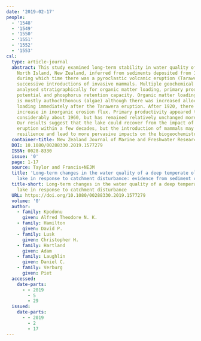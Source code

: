 ```yaml
---
date: '2019-02-17'
people:
  - '1548'
  - '1549'
  - '1550'
  - '1551'
  - '1552'
  - '1553'
csl:
  type: article-journal
  abstract: This study examined long-term stability in water quality of Lake Okataina,
    North Island, New Zealand, inferred from sediments deposited from 1836 to 2009,
    during which time there was a pyroclastic volcanic eruption (Tarawera 1886) and
    successive introductions of invasive mammals. Multiple geochemical proxies were
    analysed stratigraphically for organic matter loading, primary productivity, redox
    potential and phosphorus retention capacity. Organic matter loading to the lake
    is mostly authochthonous (algae) although there was increased allochthonous (terrestrial)
    loading immediately after the Tarawera eruption. After 1920, there was a sustained
    increase in inorganic erosion flux. Primary productivity appeared to increase
    considerably about 1960, but has remained relatively unchanged more recently.
    Our results suggest that the lake could recover from the impact of the volcanic
    eruption within a few decades, but the introduction of mammals may affect its
    resilience and lead to more pervasive impacts on the biogeochemistry.
  container-title: New Zealand Journal of Marine and Freshwater Research
  DOI: 10.1080/00288330.2019.1577279
  ISSN: 0028-8330
  issue: '0'
  page: 1-17
  source: Taylor and Francis+NEJM
  title: 'Long-term changes in the water quality of a deep temperate oligotrophic
    lake in response to catchment disturbance: evidence from sediment cores'
  title-short: Long-term changes in the water quality of a deep temperate oligotrophic
    lake in response to catchment disturbance
  URL: https://doi.org/10.1080/00288330.2019.1577279
  volume: '0'
  author:
    - family: Kpodonu
      given: Alfred Theodore N. K.
    - family: Hamilton
      given: David P.
    - family: Lusk
      given: Christopher H.
    - family: Hartland
      given: Adam
    - family: Laughlin
      given: Daniel C.
    - family: Verburg
      given: Piet
  accessed:
    date-parts:
      - - 2019
        - 5
        - 29
  issued:
    date-parts:
      - - 2019
        - 2
        - 17
---
```

